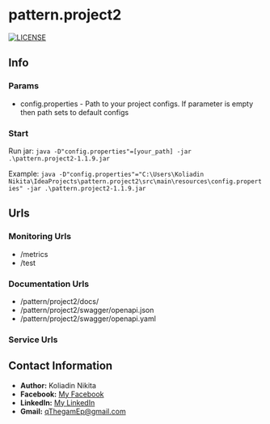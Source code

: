# pattern.project2

[![LICENSE](https://img.shields.io/badge/LICENSE-Apache%202.0-blue.svg)](LICENSE)

## Info

### Params

* config.properties - Path to your project configs. If parameter is empty then path sets to default configs

### Start

Run jar: `java -D"config.properties"=[your_path] -jar .\pattern.project2-1.1.9.jar`

Example: `java -D"config.properties"="C:\Users\Koliadin Nikita\IdeaProjects\pattern.project2\src\main\resources\config.properties" -jar .\pattern.project2-1.1.9.jar`

## Urls

### Monitoring Urls

* /metrics
* /test

### Documentation Urls

* /pattern/project2/docs/
* /pattern/project2/swagger/openapi.json
* /pattern/project2/swagger/openapi.yaml

### Service Urls

## Contact Information
* **Author:** Koliadin Nikita
* **Facebook:** [My Facebook](https://www.facebook.com/koliadin.nikita)
* **LinkedIn:** [My LinkedIn](https://www.linkedin.com/in/nikita-koliadin-b24361174/)
* **Gmail:** qThegamEp@gmail.com
